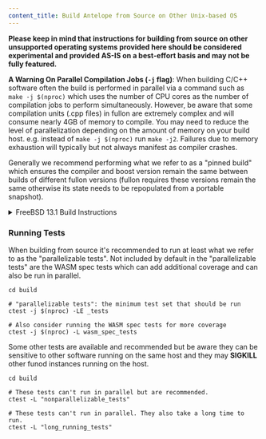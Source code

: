 ```yaml
---
content_title: Build Antelope from Source on Other Unix-based OS
---
```


**Please keep in mind that instructions for building from source on other  unsupported operating systems provided here should be considered experimental and provided AS-IS on a best-effort basis and may not be fully featured.**

**A Warning On Parallel Compilation Jobs (`-j` flag)**: When building C/C++ software often the build is performed in parallel via a command such as `make -j $(nproc)` which uses the number of CPU cores as the number of compilation jobs to perform simultaneously. However, be aware that some compilation units (.cpp files) in fullon are extremely complex and will consume nearly 4GB of memory to compile. You may need to reduce the level of parallelization depending on the amount of memory on your build host. e.g. instead of `make -j $(nproc)` run `make -j2`. Failures due to memory exhaustion will typically but not always manifest as compiler crashes.

Generally we recommend performing what we refer to as a "pinned build" which ensures the compiler and boost version remain the same between builds of different fullon versions (fullon requires these versions remain the same otherwise its state needs to be repopulated from a portable snapshot).

<details>
  <summary>FreeBSD 13.1 Build Instructions</summary>

Install required dependencies:
```
pkg update && pkg install   \
    git                     \
    cmake                   \
    curl                    \
    boost-all               \
    python3                 \
    llvm11                  \
    pkgconf
```
and perform the build (please note that FreeBSD 13.1 comes with llvm13 by default so you should provide clang11 options to cmake):
```
git submodule update --init --recursive
mkdir build
cd build
cmake -DCMAKE_CXX_COMPILER=clang++11 -DCMAKE_C_COMPILER=clang11 -DCMAKE_BUILD_TYPE=Release ..
make -j $(nproc) package
```
</details>

### Running Tests

When building from source it's recommended to run at least what we refer to as the "parallelizable tests". Not included by default in the "parallelizable tests" are the WASM spec tests which can add additional coverage and can also be run in parallel.

```
cd build

# "parallelizable tests": the minimum test set that should be run
ctest -j $(nproc) -LE _tests

# Also consider running the WASM spec tests for more coverage
ctest -j $(nproc) -L wasm_spec_tests
```

Some other tests are available and recommended but be aware they can be sensitive to other software running on the same host and they may **SIGKILL** other funod instances running on the host.
```
cd build

# These tests can't run in parallel but are recommended.
ctest -L "nonparallelizable_tests"

# These tests can't run in parallel. They also take a long time to run.
ctest -L "long_running_tests"
```
